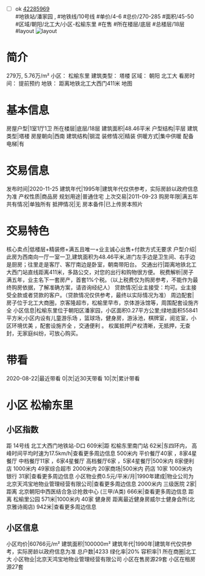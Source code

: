 - [ ] ok [42285969](https://bj.5i5j.com/ershoufang/42285969.html)  
 #地铁站/潘家园 ,  #地铁线/10号线
#单价/4-6 #总价/270-285 #面积/45-50   #区域/朝阳/北工大/小区-松榆东里 #在售 #所在楼层/底层 #总楼层/18层 #layout 
![layout](http://image16.5i5j.com/erp/house/4228/42285969/huxing/ookgkfgjdbf4dabb.jpg_P5.jpg) 
# 简介 
 279万,  5.76万/m² 
小区： 松榆东里
建筑类型： 塔楼
区域： 朝阳 北工大
看房时间： 提前预约
地铁： 距离地铁北工大西门411米 地图
# 基本信息 
 房屋户型|1室1厅1卫
所在楼层|底层/18层
建筑面积|48.46平米
户型结构|平层
建筑类型|塔楼
房屋朝向|西南
建筑结构|钢混
装修情况|精装
供暖方式|集中供暖
配备电梯|有
# 交易信息 
 发布时间|2020-11-25
建筑年代|1995年|建筑年代仅供参考，实际房龄以政府信息为准
产权性质|商品房
规划用途|普通住宅
上次交易|2011-09-23
购房年限|满五年
共有情况|单独所有
抵押情况|无
房本备件|已上传房本照片
# 交易特色 
 核心卖点|低楼层+精装修+满五且唯一+业主诚心出售+付款方式无要求
户型介绍|此房为西南向一厅一室一卫,建筑面积为48.46平米,进门左手边是卫生间、右手边是厨房；往里走是客厅、客厅南边是卧室，朝南带阳台。
交通出行|距离地铁北工大西门站直线距离411米，多路公交，对您的出行和购物很方便。
税费解析|房子满五年，业主名下一套房产，首套1%个税。（以上税费仅为购房参考，不能作为最终购房依据，了解准确方案，请咨询经纪人）
贷款情况|业主接受：均可。业主接受全款或者贷款的客户。（贷款情况仅供参考，最终以实际情况为准）
周边配套|房子位于北工大商圈，京客隆超市，松榆里早市，京体游泳馆等，周围配套设施齐全
小区信息|松榆东里位于朝阳区潘家园，小区面积0.27平方公里;绿地面积55841平方米;小区内设有儿童游乐场 ，篮球场，健身房，游泳池，棋牌室，阅览室，小区环境优美 ，配套设施齐全 ，交通便利 。
权属抵押|产权清晰，无抵押，无查封，无家庭纠纷，可放心购买。
# 带看 
 2020-08-22|最近带看	 0|次|近30天带看	 10|次|累计带看
# 小区 松榆东里
## 小区指数 
 距 14号线 北工大西门地铁站-D口 609米|距 松榆东里南门站 62米|东四环内， 高峰时间平均时速为17.5km/h|查看更多周边信息
500米内 平价餐厅40家 ，8家4星餐厅
中档餐厅11家 ，6家4星餐厅
高档餐厅6家 ，5家4星餐厅|500米内 8家便利店
1000米内 49家综合超市
2000米内 20家商场|500米内 药店 10家
1000米内 银行 31家|查看更多周边信息
小区物业费0.5元/平米/月|1990年建成|物业公司为北京天鸿宝地物业管理经营有限公司|查看更多周边信息
2000米内 三级医院 2家|距离 北京朝阳中西医结合急诊抢救中心 (三甲/A类) 666米|查看更多周边信息
距离 松榆里公园 571米|1000米内 40家 健身房
距离最近健身房威尔士健身会所(北京雅诗阁店) 942米|查看更多周边信息
## 小区信息 
 小区均价|60766元/m²
建筑面积|100000m²
建筑年代|1990年|建筑年代仅供参考，实际房龄以政府信息为准
总户数|4233
绿化率|20%
容积率|1
所在商圈|北工大
小区物业|北京天鸿宝地物业管理经营有限公司
小区在售房源29套
小区在租房源27套
